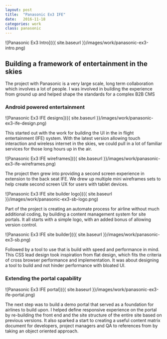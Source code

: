 ```yaml
---
layout: post
title:  "Panasonic Ex3 IFE"
date:   2016-11-18
categories: work
class: panasonic
---
```

![Panasonic Ex3 Intro]({{ site.baseurl }}/images/work/panasonic-ex3-intro.png)

## Building a framework of entertainment in the skies

The project with Panasonic is a very large scale, long term collaboration which involves a lot of people. I was involved in building the experience from ground up and helped shape the standards for a complex B2B CMS

### Android powered entertainment

![Panasonic Ex3 IFE designs]({{ site.baseurl }}/images/work/panasonic-ex3-ife-design.png)

This started out with the work for building the UI in the in flight entertainment (IFE) system. With the latest version allowing touch interaction and wireless internet in the skies, we could pull in a lot of familiar services for those long hours up in the air.

![Panasonic Ex3 IFE wireframes]({{ site.baseurl }}/images/work/panasonic-ex3-ife-wireframes.png)

The project then grew into providing a second screen experience in extension to the back seat IFE. We drew up multiple mini wireframes sets to help create second screen UX for users with tablet devices.

![Panasonic Ex3 IFE site builder logo]({{ site.baseurl }}/images/work/panasonic-ex3-sb-logo.png)

Part of the project is creating an automate process for airline without much additional coding, by building a content management system for site portals. It all starts with a simple logo, with an added bonus of allowing version control.

![Panasonic Ex3 IFE site builder]({{ site.baseurl }}/images/work/panasonic-ex3-sb.png)

Followed by a tool to use that is build with speed and performance in mind. This CSS lead design took inspiration from flat design, which fits the criteria of cross browser performance and implementation. It was about designing a tool to build and not hinder performance with bloated UI.

### Extending the portal capability

![Panasonic Ex3 IFE portal]({{ site.baseurl }}/images/work/panasonic-ex3-ife-portal.png)

The next step was to build a demo portal that served as a foundation for airlines to build upon. I helped define responsive experience on the portal by re-building the front end and the site structure of the entire site based on previous versions. It also sparked a start to creating a useful content matrix document for developers, project managers and QA to references from by taking an object oriented approach.